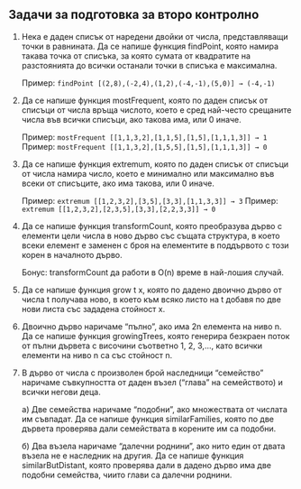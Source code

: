 
## Задачи за подготовка за второ контролно

1. Нека е даден списък от наредени двойки от числа, представляващи точки в равнината. Да се напише функция findPoint, която намира такава точка от списъка, за която сумата от квадратите на разстоянията до всички останали точки в списъка е максимална.

    Пример:  `findPoint [(2,8),(-2,4),(1,2),(-4,-1),(5,0)] → (-4,-1)`


1. Да се напише функция mostFrequent, която по даден списък от списъци от числа връща числото, което е сред най-често срещаните числа във всички списъци, ако такова има, или 0 иначе.

    Пример: `mostFrequent [[1,1,3,2],[1,1,5],[1,5],[1,1,1,3]] → 1`
    Пример: `mostFrequent [[1,1,3,2],[1,5,5],[1,5],[1,1,1,3]] → 0`


1. Да се напише функция extremum, която по даден списък от списъци от числа намира число, което е минимално или максимално във всеки от списъците, ако има такова, или 0 иначе.

    Пример: `extremum [[1,2,3,2],[3,5],[3,3],[1,1,3,3]] → 3`
    Пример: `extremum [[1,2,3,2],[2,3,5],[3,3],[2,2,3,3]] → 0`


1. Да се напише функция transformCount, която преобразува дърво с елементи цели числа в ново дърво със същата структура, в което всеки елемент е заменен с броя на елементите в поддървото с този корен в началното дърво.

    Бонус: transformCount да работи в O(n) време в най-лошия случай.

1. Да се напише функция grow t x, която по дадено двоично дърво от числа t получава ново, в което към всяко листо на t добавя по две нови листа със зададена стойност x.

1. Двоично дърво наричаме “пълно”, ако има 2n елемента на ниво n. Да се напише функция growingTrees, която генерира безкраен поток от пълни дървета с височини съответно 1, 2, 3,..., като всички елементи на ниво n са със стойност n.

1. В дърво от числа с произволен брой наследници “семейство” наричаме съвкупността от даден възел (“глава” на семейството) и всички негови деца.

    а) Две семейства наричаме “подобни”, ако множествата от числата им съвпадат. Да се напише функция similarFamilies, която по две дървета проверява дали семействата в корените им са подобни.

    б) Два възела наричаме “далечни роднини”, ако нито един от двата възела не е наследник на другия. Да се напише функция similarButDistant, която проверява дали в дадено дърво има две подобни семейства, чиито глави са далечни роднини.